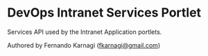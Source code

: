 # DevOps Intranet Services Portlet

Services API used by the Intranet Application portlets.

Authored by Fernando Karnagi (fkarnagi@gmail.com)
